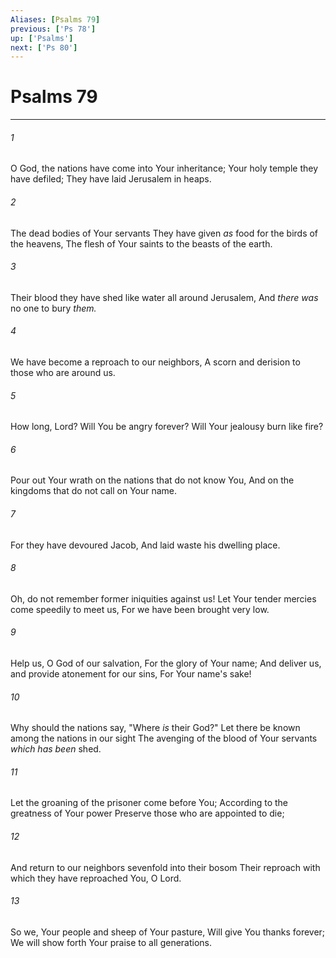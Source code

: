 ```yaml
---
Aliases: [Psalms 79]
previous: ['Ps 78']
up: ['Psalms']
next: ['Ps 80']
---
```

# Psalms 79

***


###### 1 
O God, the nations have come into Your inheritance; Your holy temple they have defiled; They have laid Jerusalem in heaps. 

###### 2 
The dead bodies of Your servants They have given _as_ food for the birds of the heavens, The flesh of Your saints to the beasts of the earth. 

###### 3 
Their blood they have shed like water all around Jerusalem, And _there was_ no one to bury _them._ 

###### 4 
We have become a reproach to our neighbors, A scorn and derision to those who are around us. 

###### 5 
How long, Lord? Will You be angry forever? Will Your jealousy burn like fire? 

###### 6 
Pour out Your wrath on the nations that do not know You, And on the kingdoms that do not call on Your name. 

###### 7 
For they have devoured Jacob, And laid waste his dwelling place. 

###### 8 
Oh, do not remember former iniquities against us! Let Your tender mercies come speedily to meet us, For we have been brought very low. 

###### 9 
Help us, O God of our salvation, For the glory of Your name; And deliver us, and provide atonement for our sins, For Your name's sake! 

###### 10 
Why should the nations say, "Where _is_ their God?" Let there be known among the nations in our sight The avenging of the blood of Your servants _which has been_ shed. 

###### 11 
Let the groaning of the prisoner come before You; According to the greatness of Your power Preserve those who are appointed to die; 

###### 12 
And return to our neighbors sevenfold into their bosom Their reproach with which they have reproached You, O Lord. 

###### 13 
So we, Your people and sheep of Your pasture, Will give You thanks forever; We will show forth Your praise to all generations.
